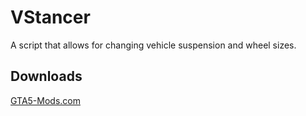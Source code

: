 # VStancer

A script that allows for changing vehicle suspension and wheel sizes.

## Downloads

[GTA5-Mods.com](https://www.gta5-mods.com/scripts/vstancer)
